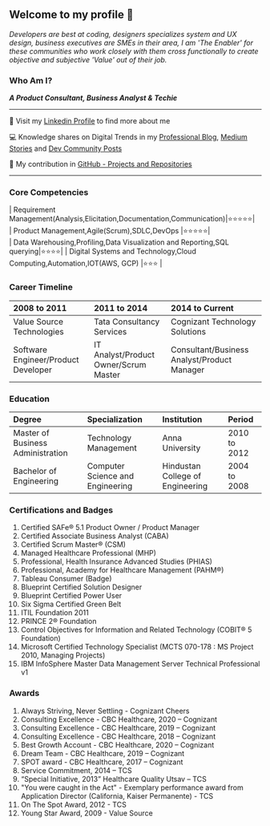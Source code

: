 ## Welcome to my profile 👋

_Developers are best at coding, designers specializes system and UX design, business executives are SMEs in their area, I am 'The Enabler' for these communities who work closely with them cross functionally to create objective and subjective 'Value' out of their job._ 

### Who Am I? 

_**A Product Consultant, Business Analyst & Techie**_

* * *


👤 Visit my [Linkedin Profile](https://www.linkedin.com/in/seevignesh/) to find more about me

💻 Knowledge shares on Digital Trends in my [Professional Blog](https://iamvigneshc-mydigitalworld.blogspot.com/), [Medium Stories](https://iamvigneshc.medium.com) and [Dev Community Posts](https://dev.to/iamvigneshc)

🚀 My contribution in [GitHub - Projects and Repositories](https://github.com/IamVigneshC)

* * *

### Core Competencies

| Requirement Management(Analysis,Elicitation,Documentation,Communication)|⭐⭐⭐⭐⭐|          
| Product Management,Agile(Scrum),SDLC,DevOps                             |⭐⭐⭐⭐⭐|  
| Data Warehousing,Profiling,Data Visualization and Reporting,SQL querying|⭐⭐⭐⭐|
| Digital Systems and Technology,Cloud Computing,Automation,IOT(AWS, GCP) |⭐⭐⭐  |                                 


### Career Timeline

| 2008 to 2011                         |            2011 to 2014                 |              2014 to Current                 |
|:-------------------------------------|:----------------------------------------|:---------------------------------------------|
| Value Source Technologies            | Tata Consultancy Services               | Cognizant Technology Solutions               |
| Software Engineer/Product Developer  | IT Analyst/Product Owner/Scrum Master   | Consultant/Business Analyst/Product Manager  |


### Education

| Degree                            | Specialization                   |  Institution                     | Period           | 
|:----------------------------------|:---------------------------------|:---------------------------------|:-----------------|
| Master of Business Administration | Technology Management            |  Anna University                 | 2010 to 2012     |
| Bachelor of Engineering           | Computer Science and Engineering |  Hindustan College of Engineering| 2004 to 2008     |


### Certifications and Badges

1. Certified SAFe® 5.1 Product Owner / Product Manager
1. Certified Associate Business Analyst (CABA)
1. Certified Scrum Master® (CSM)
1. Managed Healthcare Professional (MHP)
1. Professional, Health Insurance Advanced Studies (PHIAS) 
1. Professional, Academy for Healthcare Management (PAHM®)
1. Tableau Consumer (Badge)
1. Blueprint Certified Solution Designer
1. Blueprint Certified Power User
1. Six Sigma Certified Green Belt
1. ITIL Foundation 2011
1. PRINCE 2® Foundation 
1. Control Objectives for Information and Related Technology (COBIT® 5 Foundation) 
1. Microsoft Certified Technology Specialist (MCTS 070-178 : MS Project 2010, Managing Projects)
1. IBM InfoSphere Master Data Management Server Technical Professional v1

### Awards

1. Always Striving, Never Settling - Cognizant Cheers
1. Consulting Excellence - CBC Healthcare, 2020 – Cognizant
1. Consulting Excellence - CBC Healthcare, 2019 – Cognizant
1. Consulting Excellence - CBC Healthcare, 2018 – Cognizant
1. Best Growth Account - CBC Healthcare, 2020 – Cognizant
1. Dream Team - CBC Healthcare, 2019 – Cognizant
1. SPOT award - CBC Healthcare, 2017 – Cognizant
1. Service Commitment, 2014 – TCS
1. “Special Initiative, 2013” Healthcare Quality Utsav – TCS 
1. "You were caught in the Act" - Exemplary performance award from Application Director (California, Kaiser Permanente) - TCS
1. On The Spot Award, 2012 - TCS
1. Young Star Award, 2009 - Value Source

